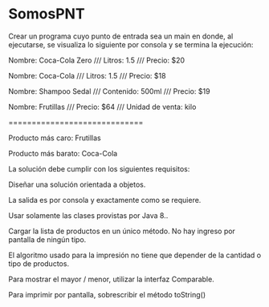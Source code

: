 # SomosPNT

Crear un programa cuyo punto de entrada sea un main en donde, al ejecutarse, se visualiza lo siguiente por consola y se termina la ejecución:



Nombre: Coca-Cola Zero /// Litros: 1.5 /// Precio: $20

Nombre: Coca-Cola /// Litros: 1.5 /// Precio: $18

Nombre: Shampoo Sedal /// Contenido: 500ml /// Precio: $19

Nombre: Frutillas /// Precio: $64 /// Unidad de venta: kilo

=============================

Producto más caro: Frutillas

Producto más barato: Coca-Cola



La solución debe cumplir con los siguientes requisitos:

Diseñar una solución orientada a objetos.

La salida es por consola y exactamente como se requiere.

Usar solamente las clases provistas por Java 8..

Cargar la lista de productos en un único método. No hay ingreso por pantalla de ningún tipo.

El algoritmo usado para la impresión no tiene que depender de la cantidad o tipo de productos.

Para mostrar el mayor / menor, utilizar la interfaz Comparable.

Para imprimir por pantalla, sobrescribir el método toString()
